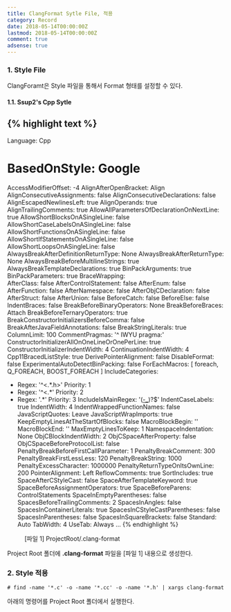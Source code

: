 ```yaml
---
title: ClangFormat Sytle File, 적용
category: Record
date: 2018-05-14T00:00:00Z
lastmod: 2018-05-14T00:00:00Z
comment: true
adsense: true
---
```


### 1. Style File

ClangForamt은 Style 파일을 통해서 Format 형태를 설정할 수 있다.

#### 1.1. Ssup2's Cpp Sytle

{% highlight text %}
---
Language:        Cpp
# BasedOnStyle:  Google
AccessModifierOffset: -4
AlignAfterOpenBracket: Align
AlignConsecutiveAssignments: false
AlignConsecutiveDeclarations: false
AlignEscapedNewlinesLeft: true
AlignOperands:   true
AlignTrailingComments: true
AllowAllParametersOfDeclarationOnNextLine: true
AllowShortBlocksOnASingleLine: false
AllowShortCaseLabelsOnASingleLine: false
AllowShortFunctionsOnASingleLine: false
AllowShortIfStatementsOnASingleLine: false
AllowShortLoopsOnASingleLine: false
AlwaysBreakAfterDefinitionReturnType: None
AlwaysBreakAfterReturnType: None
AlwaysBreakBeforeMultilineStrings: true
AlwaysBreakTemplateDeclarations: true
BinPackArguments: true
BinPackParameters: true
BraceWrapping:   
  AfterClass:      false
  AfterControlStatement: false
  AfterEnum:       false
  AfterFunction:   false
  AfterNamespace:  false
  AfterObjCDeclaration: false
  AfterStruct:     false
  AfterUnion:      false
  BeforeCatch:     false
  BeforeElse:      false
  IndentBraces:    false
BreakBeforeBinaryOperators: None
BreakBeforeBraces: Attach
BreakBeforeTernaryOperators: true
BreakConstructorInitializersBeforeComma: false
BreakAfterJavaFieldAnnotations: false
BreakStringLiterals: true
ColumnLimit:     100
CommentPragmas:  '^ IWYU pragma:'
ConstructorInitializerAllOnOneLineOrOnePerLine: true
ConstructorInitializerIndentWidth: 4
ContinuationIndentWidth: 4
Cpp11BracedListStyle: true
DerivePointerAlignment: false
DisableFormat:   false
ExperimentalAutoDetectBinPacking: false
ForEachMacros:   [ foreach, Q_FOREACH, BOOST_FOREACH ]
IncludeCategories:
  - Regex:           '^<.*\.h>'
    Priority:        1
  - Regex:           '^<.*'
    Priority:        2
  - Regex:           '.*'
    Priority:        3
IncludeIsMainRegex: '([-_](test|unittest))?$'
IndentCaseLabels: true
IndentWidth:     4
IndentWrappedFunctionNames: false
JavaScriptQuotes: Leave
JavaScriptWrapImports: true
KeepEmptyLinesAtTheStartOfBlocks: false
MacroBlockBegin: ''
MacroBlockEnd:   ''
MaxEmptyLinesToKeep: 1
NamespaceIndentation: None
ObjCBlockIndentWidth: 2
ObjCSpaceAfterProperty: false
ObjCSpaceBeforeProtocolList: false
PenaltyBreakBeforeFirstCallParameter: 1
PenaltyBreakComment: 300
PenaltyBreakFirstLessLess: 120
PenaltyBreakString: 1000
PenaltyExcessCharacter: 1000000
PenaltyReturnTypeOnItsOwnLine: 200
PointerAlignment: Left
ReflowComments:  true
SortIncludes:    true
SpaceAfterCStyleCast: false
SpaceAfterTemplateKeyword: true
SpaceBeforeAssignmentOperators: true
SpaceBeforeParens: ControlStatements
SpaceInEmptyParentheses: false
SpacesBeforeTrailingComments: 2
SpacesInAngles:  false
SpacesInContainerLiterals: true
SpacesInCStyleCastParentheses: false
SpacesInParentheses: false
SpacesInSquareBrackets: false
Standard:        Auto
TabWidth:        4
UseTab:          Always
...
{% endhighlight %}
<figure>
<figcaption class="caption">[파일 1] ProjectRoot/.clang-format</figcaption>
</figure>

Project Root 폴더에 **.clang-format** 파일을 [파일 1] 내용으로 생성한다.

### 2. Style 적용

~~~
# find -name '*.c' -o -name '*.cc' -o -name '*.h' | xargs clang-format
~~~

아래의 명령어를 Project Root 폴더에서 실행한다.
